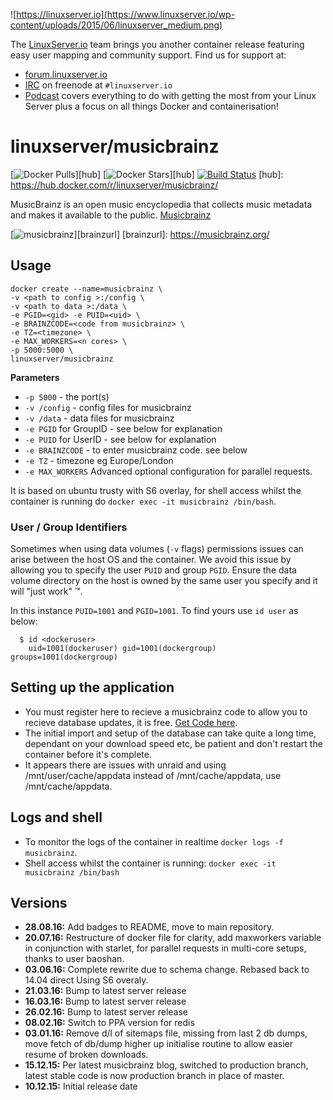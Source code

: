 ![https://linuxserver.io](https://www.linuxserver.io/wp-content/uploads/2015/06/linuxserver_medium.png)

The [LinuxServer.io](https://linuxserver.io) team brings you another container release featuring easy user mapping and community support. Find us for support at:
* [forum.linuxserver.io](https://forum.linuxserver.io)
* [IRC](https://www.linuxserver.io/index.php/irc/) on freenode at `#linuxserver.io`
* [Podcast](https://www.linuxserver.io/index.php/category/podcast/) covers everything to do with getting the most from your Linux Server plus a focus on all things Docker and containerisation!

# linuxserver/musicbrainz
[![Docker Pulls](https://img.shields.io/docker/pulls/linuxserver/musicbrainz.svg)][hub]
[![Docker Stars](https://img.shields.io/docker/stars/linuxserver/musicbrainz.svg)][hub]
[![Build Status](http://jenkins.linuxserver.io:8080/buildStatus/icon?job=Dockers/LinuxServer.io/linuxserver-musicbrainz)](http://jenkins.linuxserver.io:8080/job/Dockers/job/LinuxServer.io/job/linuxserver-musicbrainz/)
[hub]: https://hub.docker.com/r/linuxserver/musicbrainz/

MusicBrainz is an open music encyclopedia that collects music metadata and makes it available to the public. [Musicbrainz](https://musicbrainz.org/)

[![musicbrainz](https://raw.githubusercontent.com/linuxserver/beta-templates/master/lsiodev/img/musicbrainzgitlogo.jpg)][brainzurl]
[brainzurl]: https://musicbrainz.org/

## Usage

```
docker create --name=musicbrainz \
-v <path to config >:/config \
-v <path to data >:/data \
-e PGID=<gid> -e PUID=<uid> \
-e BRAINZCODE=<code from musicbrainz> \
-e TZ=<timezone> \
-e MAX_WORKERS=<n cores> \
-p 5000:5000 \
linuxserver/musicbrainz
```

**Parameters**

* `-p 5000` - the port(s)
* `-v /config` - config files for musicbrainz
* `-v /data` - data files for musicbrainz
* `-e PGID` for GroupID - see below for explanation
* `-e PUID` for UserID - see below for explanation
* `-e BRAINZCODE` - to enter musicbrainz code. see below
* `-e TZ` - timezone eg Europe/London
* `-e MAX_WORKERS` Advanced optional configuration for parallel requests.

It is based on ubuntu trusty with S6 overlay, for shell access whilst the container is running do `docker exec -it musicbrainz /bin/bash`.

### User / Group Identifiers

Sometimes when using data volumes (`-v` flags) permissions issues can arise between the host OS and the container. We avoid this issue by allowing you to specify the user `PUID` and group `PGID`. Ensure the data volume directory on the host is owned by the same user you specify and it will "just work" ™.

In this instance `PUID=1001` and `PGID=1001`. To find yours use `id user` as below:

```
  $ id <dockeruser>
    uid=1001(dockeruser) gid=1001(dockergroup) groups=1001(dockergroup)
```
      
## Setting up the application 

* You must register here to recieve a musicbrainz code to allow you to recieve database updates, it is free. [Get Code here](https://metabrainz.org/supporters/account-type). 
* The initial import and setup of the database can take quite a long time, dependant on your download speed etc, be patient and don't restart the container before it's complete.
* It appears there are issues with unraid and using /mnt/user/cache/appdata instead of /mnt/cache/appdata, use /mnt/cache/appdata.

## Logs and shell
* To monitor the logs of the container in realtime `docker logs -f musicbrainz`.
* Shell access whilst the container is running: `docker exec -it musicbrainz /bin/bash`


## Versions

+ **28.08.16:** Add badges to README, move to main repository.
+ **20.07.16:** Restructure of docker file for clarity, add maxworkers variable in conjunction with starlet,
for parallel requests in multi-core setups, thanks to user baoshan. 
+ **03.06.16:** Complete rewrite due to schema change. Rebased back to 14.04 direct Using S6 overaly.
+ **21.03.16:** Bump to latest server release
+ **16.03.16:** Bump to latest server release
+ **26.02.16:** Bump to latest server release
+ **08.02.16:** Switch to PPA version for redis
+ **03.01.16:** Remove d/l of sitemaps file, missing from last 2 db dumps, 
move fetch of db/dump higher up initialise routine to allow easier resume of broken downloads.
+ **15.12.15:** Per latest musicbrainz blog, switched to production branch,
latest stable code is now production branch in place of master.
+ **10.12.15:** Initial release date 


